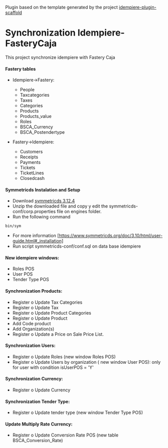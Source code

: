 Plugin based on the template generated by the project [idempiere-plugin-scaffold](https://github.com/ingeint/idempiere-plugin-scaffold)

# Synchronization Idempiere-FasteryCaja
This project synchronize idempiere with Fastery Caja

#### Fastery tables
  * Idempiere->Fastery:
    - People
    - Taxcategories
    - Taxes
    - Categories
    - Products
    - Products_value
    - Roles
    - BSCA_Currency
    - BSCA_Postendertype
  
  
  * Fastery->Idempiere:
    - Customers
    - Receipts
    - Payments
    - Tickets
    - TicketLines
    - Closedcash
 
#### Symmetricds Instalation and Setup

- Download [symmetricds 3.12.4](https://sourceforge.net/projects/symmetricds/files/symmetricds/symmetricds-3.12/symmetric-server-3.12.4.zip/download)
- Unzip the downloaded file and copy y edit the symmetricds-conf/corp.properties file on engines folder. 
- Run the following command 
```bash
bin/sym
```
- For more information [https://www.symmetricds.org/doc/3.10/html/user-guide.html#_installation]
- Run script symmetricds-conf/conf.sql on data base idempiere 
 
#### New idempiere windows:	
 - Roles POS
 - User POS
 - Tender Type POS
 

#### Synchronization  Products: 
   - Register o Update Tax Categories
   - Register o Update Tax
   - Register o Update Product Categories
   - Register o Update Product
   - Add Code product
   - Add Organization(s)
   - Register o Update a Price on Sale Price List. 
   
####  Synchronization  Users: 
- Register o Update Roles (new window Roles POS) 
- Register o Update Users by organization ( new window User POS): only for user with condition isUserPOS = 'Y' 

#### Synchronization Currency: 
- Register o Update Currency

#### Synchronization  Tender Type:
- Register o Update tender type (new window Tender Type POS) 

#### Update Multiply Rate Currency:
- Register o Update Conversion Rate POS (new table BSCA_Conversion_Rate) 
